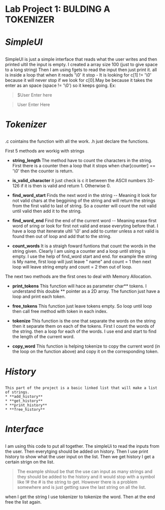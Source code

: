 # **Lab Project 1: BULDING A TOKENIZER**  <h1>

# ***SimpleUI*** <h2>

SimpleUI is just a simple interface that reads what the user writes and then
printed ultil the input is empty.
I created a array size 100 (just to give space to a long string)
Then I am using fgets to read the input then just print it.
all is inside a loop  that when it reads '\0' it stop
    - It is looking for c[1] != '\0' because it will never stop if we look for
    c[0].May be because it takes the enter as an space (space != '\0') so it
    keeps going.
 Ex:
  > $User Enter here
 
 >User Enter Here


# ***Tokenizer*** <h2>


.c cointains the function with all the work.
.h just declare the functions.

First 5 methods are workig with strings
   
  *  **string_length**
	The method have to count the characters in the string.
	First there is a counter then a loop that it stops when char[counter]
      == '\0' then the counter is return.


  *  **is_valid_character**
        it just check is c it between the ASCII numbers 33-126 if it is then
        is valid and return 1. Otherwise 0.


  *  **find_word_start**
	Finds the next word in the string -- Meaning it look for not valid
	chars at the beggining of the string and will return the strings from
	the first valid to last of string.
	So a counter will count the not valid until valid then add it to the
	string.


  * **find_word_end**
	Find the end of the current word -- Meaning erase first word of sring
	or look for first not valid and erase everyting before that.
	I have a loop that itenerate ultil '\0' and add to cunter unless a not
	valid is found then out of loop and add that to the string.	

  * **count_words**
   	It is a straigh foward funtions that count the words in the string given.
	Clearly I am using a counter and a loop until string is empty. I use the 	help of find_word start and end. for example the string is My name, first 	loop will just leave " name" and count = 1 then next loop will leave string 	empty and count = 2 then out of loop.

The next two methods are the first ones to deal with Memory Allocation.

  * **print_tokens**
   	This function will hace as parameter char** tokens. I understand this double ** pointer as a 2D array. The function just have a loop and print each token.
  * **free_tokens**
   	This function just leave tokens empty. So loop until loop then call free method with token in each index.
	
   * **tokenize**
   	This function is the one that separate the words on the string then  it separate them on each of the tokens. First I count the words of the string. then a loop 
   	for each of the words. I use end and start to find the length of the current word.
	
   * **copy_word**
   	This function is helping tokenize to copy the current word (in the loop on the function above) and copy it on the corresponding token.
	
# ***History*** <h2>
	This part of the project is a basic linked list that will make a list of strings. 
	* **add_history**
	* **get_history**
	* **print_history**
	* **free_history**
	
# ***Interface*** <h2>
	
I am using this code to put all together.  The simpleUi to read the inputs from the user. Then everytging should be added on history. Then I use print history to show what the user input on the list. Then we get history I get a certain strign on the list.  
	
	
	
> The example shloud be that the use can input as many strings and they should be added to the history and it would stop with a symbol like !# the # is the string to get. However there is a problem somewhere and is just getting save the last string on all the list.
	


when I get the string I use tokenizer to tokenize the word. Then at the end free the list again.
	









